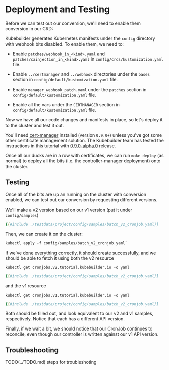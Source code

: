 # Deployment and Testing

Before we can test out our conversion, we'll need to enable them conversion in our CRD:

Kubebuilder generates Kubernetes manifests under the `config` directory with webhook
bits disabled.  To enable them, we need to:

- Enable `patches/webhook_in_<kind>.yaml` and
  `patches/cainjection_in_<kind>.yaml` in
  `config/crds/kustomization.yaml` file.

- Enable `../certmanager` and `../webhook` directories under the
  `bases` section in `config/default/kustomization.yaml` file.

- Enable `manager_webhook_patch.yaml` under the `patches` section
  in `config/default/kustomization.yaml` file.

- Enable all the vars under the `CERTMANAGER` section in
  `config/default/kustomization.yaml` file.

Now we have all our code changes and manifests in place, so let's deploy it to
the cluster and test it out.

You'll need [cert-manager](../cronjob-tutorial/cert-manager.md) installed
(version `0.9.0+`) unless you've got some other certificate management
solution.  The Kubebuilder team has tested the instructions in this tutorial
with
[0.9.0-alpha.0](https://github.com/jetstack/cert-manager/releases/tag/v0.9.0-alpha.0)
release.

Once all our ducks are in a row with certificates, we can run `make deploy` (as normal)
to deploy all the bits (i.e. the controller-manager deployment) onto the cluster.

## Testing

Once all of the bits are up an running on the cluster with conversion enabled, we can test out our
conversion by requesting different versions.

We'll make a v2 version based on our v1 version (put it under `config/samples`)

```yaml
{{#include ./testdata/project/config/samples/batch_v2_cronjob.yaml}}
```

Then, we can create it on the cluster: 

```shell
kubectl apply -f config/samples/batch_v2_cronjob.yaml`
```

If we've done everything correctly, it should create successfully,
and we should be able to fetch it using both the v2 resource

```shell
kubectl get cronjobs.v2.tutorial.kubebuilder.io -o yaml
```

```yaml
{{#include ./testdata/project/config/samples/batch_v2_cronjob.yaml}}
```

and the v1 resource

```shell
kubectl get cronjobs.v1.tutorial.kubebuilder.io -o yaml
```
```yaml
{{#include ./testdata/project/config/samples/batch_v2_cronjob.yaml}}
```

Both should be filled out, and look equivalent to our v2 and v1 samples,
respectively.  Notice that each has a different API version.

Finally, if we wait a bit, we should notice that our CronJob continues to
reconcile, even though our controller is written against our v1 API version.

## Troubleshooting
TODO(../TODO.md) steps for troubleshoting
